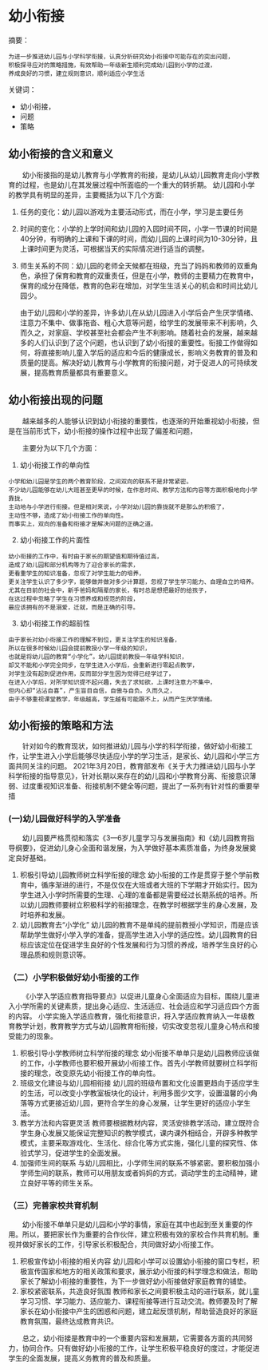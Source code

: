# 幼小衔接
摘要：
```
为进一步推进幼儿园与小学科学衔接，认真分析研究幼小衔接中可能存在的突出问题，
积极探寻应对的策略措施，有效帮助一年级新生顺利完成幼儿园到小学的过渡，
养成良好的习惯，建立规则意识，顺利适应小学生活
```

关键词：
- 幼小衔接，
- 问题
- 策略

## 幼小衔接的含义和意义
&emsp;&emsp;幼小衔接指的是幼儿教育与小学教育的衔接，是幼儿从幼儿园教育走向小学教育的过程，也是幼儿在其发展过程中所面临的一个重大的转折期。
幼儿园和小学的教学具有明显的差异，主要概括为以下几个方面:

1. 任务的变化：幼儿园以游戏为主要活动形式，而在小学，学习是主要任务
2. 时间的变化：小学的上学时间和幼儿园的入园时间不同，小学一节课的时间是40分钟，有明确的上课和下课的时间，而幼儿园的上课时间为10-30分钟，且上课时间更为灵活，可根据当天的实际情况进行适当的调整。
3. 师生关系的不同：幼儿园的老师全天候都在班级，充当了妈妈和教师的双重角色，承担了保育和教育的双重责任，但是在小学，教师的主要精力在教育中，保育的成分在降低，教育的色彩在增加，对学生生活关心的机会和时间比幼儿园少。

   由于幼儿园和小学的差异，许多幼儿在从幼儿园进入小学后会产生厌学情绪、注意力不集中、做事拖沓、粗心大意等问题，给学生的发展带来不利影响，久而久之，对家庭、学校甚至社会都会产生不利影响。随着社会的发展，越来越多的人们认识到了这个问题，也认识到了幼小衔接的重要性。衔接工作做得如何，将直接影响儿童入学后的适应和今后的健康成长，影响义务教育的普及和质量的提高。解决好幼儿教育与小学教育的衔接问题，对于促进人的可持续发展，提高教育质量都具有重要意义。

## 幼小衔接出现的问题

&emsp;&emsp;越来越多的人能够认识到幼小衔接的重要性，也逐渐的开始重视幼小衔接，但是在当前形式下，幼小衔接的操作过程中出现了偏差和问题，

&emsp;&emsp;主要分为以下几个方面：
1. 幼小衔接工作的单向性
```
小学和幼儿园是学生的两个教育阶段，之间双向的联系不是非常紧密。
不少幼儿园能够在幼儿大班甚至更早的时候，在作息时间、教学方法和内容等方面积极地向小学靠拢，
主动地与小学进行衔接。但是相对来说，小学对幼儿园的靠拢就不是那么的积极了，
主动性不够，造成了幼小衔接工作的单向性。
而事实上，双向的准备和衔接才是解决问题的正确之道。
```

2. 幼小衔接工作的片面性
```
幼小衔接的工作中，有时由于家长的期望值和期待值过高，
造成了幼儿园和部分机构等为了迎合家长的需求，
更看重学生的知识准备，忽视了对学生能力的培养，
更关注学生认识了多少字，能够做并做对多少计算题，忽视了学生学习能力、自理自立的培养。
尤其在目前的社会中，新手爸妈和隔辈的家长，有时总是想把最好的给孩子，
在这过程中忽略了学生在习惯养成和规范的阶段，
最应该拥有的不是溺爱，迁就，而是正确的引导。
```

3. 幼小衔接工作的超前性
```
由于家长对幼小衔接工作的理解不到位，更关注学生的知识准备，
所以在很多时候幼儿园会提前教授小学一年级的知识，
也就是将幼儿园的教育“小学化”。幼儿园提前教授一年级学科知识，
却又不能和小学完全同步，在学生进入小学后，会重新进行零起点教学，
对学生没有起到促进作用，反而部分学生因为觉得已经学过了，
在进入小学后，对所学知识提不起兴趣，失去了求知欲，上课时注意力不集中，
但内心却“沾沾自喜”，产生盲目自信，自傲与自负。久而久之，
由于不够重视课堂教学，年级越高，学生越有可能跟不上，从而产生厌学情绪。	
```

## 幼小衔接的策略和方法
&emsp;&emsp;针对如今的教育现状，如何推进幼儿园与小学的科学衔接，做好幼小衔接工作，让学生进入小学后能够尽快适应小学的学习生活，是家长、幼儿园和小学三方面共同关注的问题。
2021年3月20日，教育部发布《关于大力推进幼儿园与小学科学衔接的指导意见》，针对长期以来存在的幼儿园和小学教育分离、衔接意识薄弱、过度重视知识准备、衔接机制不健全等问题，提出了一系列有针对性的重要举措

### (一)幼儿园做好科学的入学准备
&emsp;&emsp;幼儿园要严格贯彻和落实《3—6岁儿童学习与发展指南》和《幼儿园教育指导纲要》，促进幼儿身心全面和谐发展，为入学做好基本素质准备，为终身发展奠定良好基础。
1. 积极引导幼儿园教师树立科学衔接的理念
   幼小衔接的工作是贯穿于整个学前教育中，循序渐进的进行，不是仅仅在大班或者大班的下学期才开始实行。因为学生进入小学时所需要的生理、心理的准备都是需要经过长期系统的培养。所以幼儿园教师要树立积极科学的衔接理念，在教学时根据学生的身心发展，及时培养和发展。
2. 幼儿园教育去“小学化”
   幼儿园的教育不是单纯的提前教授小学知识，而是应该帮助学生做好小学入学的准备，提高学生进入小学的适应性。幼儿园教育的目标应该定位在促进学生良好的个性发展和行为习惯的养成，培养学生良好的心理品质和规则意识等。

### （二）小学积极做好幼小衔接的工作
&emsp;&emsp;《小学入学适应教育指导要点》以促进儿童身心全面适应为目标，围绕儿童进入小学所需的关键素质，提出身心适应、生活适应、社会适应和学习适应四个方面的内容。
小学实施入学适应教育，强化衔接意识，将入学适应教育纳入一年级教育教学计划，教育教学方式与幼儿园教育相衔接，切实改变忽视儿童身心特点和接受能力的现象。

1. 积极引导小学教师树立科学衔接的理念
幼小衔接不单单只是幼儿园教师应该做的工作，小学教师也要积极开展幼小衔接工作。首先小学教师就要树立科学衔接的理念，改变原先幼小衔接工作的单向性。
2. 班级文化建设与幼儿园相衔接
幼儿园的班级布置和文化设置更趋向于适应学生的生活，可以改变小学教室板块化的设计，利用多图少文字，设置温馨的小角落等方式更接近幼儿园，更符合学生的身心发展，让学生更好的适应小学生活。
3. 教学方法和内容更灵活
教师要根据教材内容，灵活安排教学活动，建立既符合学生身心发展又能保证完整知识的教学模式，课内课外相结合，开辟多种教学模式，主要采取游戏化、生活化、综合化等方式实施，强化儿童的探究性、体验式学习，促进学生的全面发展。
4. 加强师生间的联系
    与幼儿园相比，小学师生间的联系不够紧密。要积极加强小学师生间的联系，教师可以用朋友或者妈妈的方式，调动学生的主动精神，建立良好平等的师生关系。
    
### （三）完善家校共育机制
&emsp;&emsp;幼小衔接不单单只是幼儿园和小学的事情，家庭在其中也起到至关重要的作用。所以，要把家长作为重要的合作伙伴，建立积极有效的家校合作共育机制。重视并做好家长的工作，引导家长积极配合，共同做好幼小衔接工作。

1. 积极宣传幼小衔接的相关内容
   幼儿园和小学可以设置幼小衔接的窗口专栏，积极宣传国家和地方的相关政策和要求，展示幼小衔接的科学理念和做法，帮助家长了解幼小衔接的重要性，为下一步做好幼小衔接做好家庭教育的铺垫。
2. 家校紧密联系，共造良好氛围
   教师和家长之间要积极主动的进行联系，就儿童学习习惯、学习能力、适应能力、课程衔接等进行互动交流。教师要及时了解家长在幼小衔接中产生的困惑和问题，建立起反馈机制，帮助营造良好的家庭教育氛围，最终达成教育共识。
   
   
&emsp;&emsp;总之，幼小衔接是教育中的一个重要内容和发展期，它需要各方面的共同努力，协同合作。只有做好幼小衔接的工作，让学生积极平稳良好的度过，才能促进学生的全面发展，提高义务教育的普及和质量。